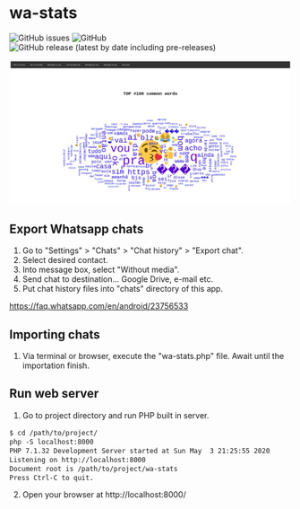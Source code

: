 # wa-stats

![GitHub issues](https://img.shields.io/github/issues/ricardomaia/wa-stats)
![GitHub](https://img.shields.io/github/license/ricardomaia/wa-stats)
![GitHub release (latest by date including pre-releases)](https://img.shields.io/github/v/release/ricardomaia/wa-stats?include_prereleases)

![alt text](https://raw.githubusercontent.com/ricardomaia/wa-stats/master/screenshot.png?raw=true)

## Export Whatsapp chats

1. Go to "Settings" > "Chats" > "Chat history" > "Export chat".
2. Select desired contact.
3. Into message box, select "Without media".
4. Send chat to destination... Google Drive, e-mail etc.
5. Put chat history files into "chats" directory of this app.

https://faq.whatsapp.com/en/android/23756533

## Importing chats

1. Via terminal or browser, execute the "wa-stats.php" file. Await until the importation finish.

## Run web server

1. Go to project directory and run PHP built in server.

```
$ cd /path/to/project/
php -S localhost:8000
PHP 7.1.32 Development Server started at Sun May  3 21:25:55 2020
Listening on http://localhost:8000
Document root is /path/to/project/wa-stats
Press Ctrl-C to quit.
```

2. Open your browser at http://localhost:8000/
